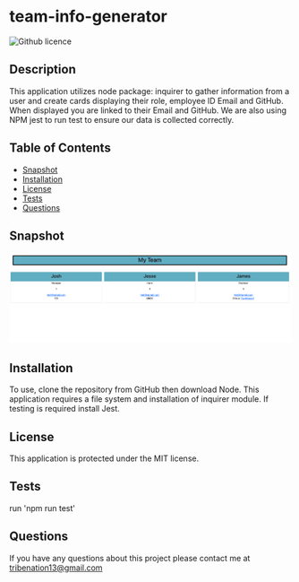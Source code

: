 # team-info-generator
![Github licence](http://img.shields.io/badge/license-MIT-blue.svg)

## Description
This application utilizes node package: inquirer to gather information from a user and create cards displaying their role, employee ID 
Email and GitHub. When displayed you are linked to their Email and GitHub. We are also using NPM jest to run test to ensure our data is collected correctly.

## Table of Contents
* [Snapshot](#snapshot)
* [Installation](#installation)
* [License](#license)
* [Tests](#tests)
* [Questions](#questions)

## Snapshot
<img src='./assets/Screen Shot 2022-06-29 at 11.30.02 PM.png'>

## Installation
To use, clone the repository from GitHub then download Node. This application requires a file system and installation of inquirer module. If testing is required install Jest.

## License 
This application is protected under the MIT license.

## Tests
run 'npm run test'

## Questions 
If you have any questions about this project please contact me at tribenation13@gmail.com

